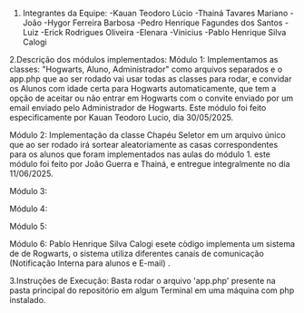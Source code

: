 1. Integrantes da Equipe:
-Kauan Teodoro Lúcio -Thainá Tavares Mariano -João -Hygor Ferreira Barbosa -Pedro Henrique Fagundes dos Santos -Luiz -Erick Rodrigues Oliveira -Elenara -Vinicius -Pablo Henrique Silva Calogi

2.Descrição dos módulos implementados: Módulo 1: Implementamos as classes: "Hogwarts, Aluno, Administrador" como arquivos separados e o app.php que ao ser rodado vai usar todas as classes para rodar, e convidar os Alunos com idade certa para Hogwarts automaticamente, que tem a opção de aceitar ou não entrar em Hogwarts com o convite enviado por um email enviado pelo Administrador de Hogwarts. Este módulo foi feito especificamente por Kauan Teodoro Lucio, dia 30/05/2025.

Módulo 2: Implementação da classe Chapéu Seletor em um arquivo único que ao ser rodado irá sortear aleatoriamente as casas correspondentes para os alunos que foram implementados nas aulas do módulo 1. este módulo foi feito por João Guerra e Thainá, e entregue integralmente no dia 11/06/2025.

Módulo 3:

Módulo 4:

Módulo 5:

Módulo 6: Pablo Henrique Silva Calogi esete còdigo implementa um sistema de de Rogwarts, o sistema utiliza diferentes canais de comunicação (Notificação Interna para alunos e E-mail)
.

3.Instruções de Execução: Basta rodar o arquivo 'app.php' presente na pasta principal do repositório em algum Terminal em uma máquina com php instalado.
